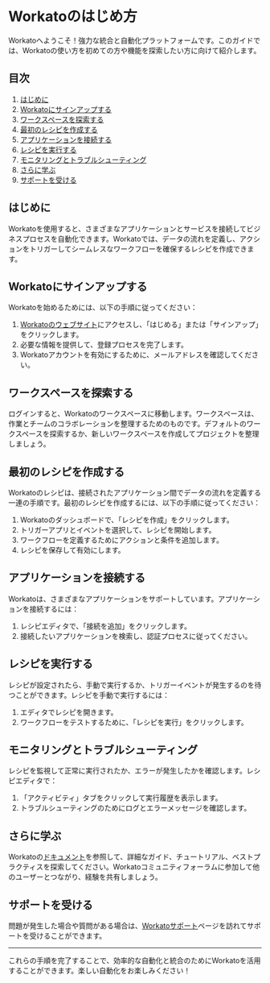  # Workatoのはじめ方

Workatoへようこそ！強力な統合と自動化プラットフォームです。このガイドでは、Workatoの使い方を初めての方や機能を探索したい方に向けて紹介します。

## 目次

1. [はじめに](#introduction)
2. [Workatoにサインアップする](#sign-up-for-workato)
3. [ワークスペースを探索する](#explore-workspaces)
4. [最初のレシピを作成する](#create-your-first-recipe)
5. [アプリケーションを接続する](#connect-applications)
6. [レシピを実行する](#run-your-recipe)
7. [モニタリングとトラブルシューティング](#monitor-and-troubleshoot)
8. [さらに学ぶ](#learn-more)
9. [サポートを受ける](#get-support)

## はじめに

Workatoを使用すると、さまざまなアプリケーションとサービスを接続してビジネスプロセスを自動化できます。Workatoでは、データの流れを定義し、アクションをトリガーしてシームレスなワークフローを確保するレシピを作成できます。

## Workatoにサインアップする

Workatoを始めるためには、以下の手順に従ってください：

1. [Workatoのウェブサイト](https://www.workato.com/)にアクセスし、「はじめる」または「サインアップ」をクリックします。
2. 必要な情報を提供して、登録プロセスを完了します。
3. Workatoアカウントを有効にするために、メールアドレスを確認してください。

## ワークスペースを探索する

ログインすると、Workatoのワークスペースに移動します。ワークスペースは、作業とチームのコラボレーションを整理するためのものです。デフォルトのワークスペースを探索するか、新しいワークスペースを作成してプロジェクトを整理しましょう。

## 最初のレシピを作成する

Workatoのレシピは、接続されたアプリケーション間でデータの流れを定義する一連の手順です。最初のレシピを作成するには、以下の手順に従ってください：

1. Workatoのダッシュボードで、「レシピを作成」をクリックします。
2. トリガーアプリとイベントを選択して、レシピを開始します。
3. ワークフローを定義するためにアクションと条件を追加します。
4. レシピを保存して有効にします。

## アプリケーションを接続する

Workatoは、さまざまなアプリケーションをサポートしています。アプリケーションを接続するには：

1. レシピエディタで、「接続を追加」をクリックします。
2. 接続したいアプリケーションを検索し、認証プロセスに従ってください。

## レシピを実行する

レシピが設定されたら、手動で実行するか、トリガーイベントが発生するのを待つことができます。レシピを手動で実行するには：

1. エディタでレシピを開きます。
2. ワークフローをテストするために、「レシピを実行」をクリックします。

## モニタリングとトラブルシューティング

レシピを監視して正常に実行されたか、エラーが発生したかを確認します。レシピエディタで：

1. 「アクティビティ」タブをクリックして実行履歴を表示します。
2. トラブルシューティングのためにログとエラーメッセージを確認します。

## さらに学ぶ

Workatoの[ドキュメント](https://docs.workato.com/)を参照して、詳細なガイド、チュートリアル、ベストプラクティスを探索してください。Workatoコミュニティフォーラムに参加して他のユーザーとつながり、経験を共有しましょう。

## サポートを受ける

問題が発生した場合や質問がある場合は、[Workatoサポート](https://support.workato.com/)ページを訪れてサポートを受けることができます。

---

これらの手順を完了することで、効率的な自動化と統合のためにWorkatoを活用することができます。楽しい自動化をお楽しみください！